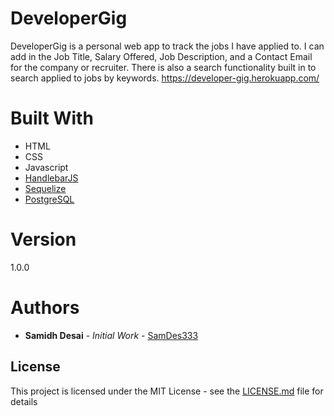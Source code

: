 # DeveloperGig

DeveloperGig is a personal web app to track the jobs I have applied to. I can add in the Job Title, Salary Offered, Job Description, and a Contact Email for the company or recruiter. There is also a search functionality built in to search applied to jobs by keywords.
https://developer-gig.herokuapp.com/

# Built With

* HTML
* CSS
* Javascript
* [HandlebarJS](https://github.com/wycats/handlebars.js/) 
* [Sequelize](http://docs.sequelizejs.com/)
* [PostgreSQL](https://www.postgresql.org/docs/)

# Version

1.0.0

# Authors

* **Samidh Desai** - *Initial Work* - [SamDes333](https://github.com/SamDesai333)

## License

This project is licensed under the MIT License - see the [LICENSE.md](LICENSE.md) file for details


